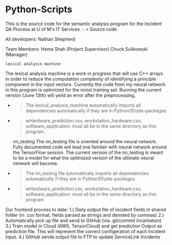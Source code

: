 # Python-Scripts
This is the source code for the semantic analysis program for the Incident QA Process at U of M's IT Services. 
    - > Source code

All developers:
Nathan Shepherd

Team Members:
Hema Shah (Project Supervisor)
Chuck Sulikowski (Manager)

    lexical analysis machine
The lexical analysis machine is a work in progress that will use C++ arrays in order to reduce the computation complexity of identifying a principle component in the input vectors. Currently the code from my neural network in this program is optimized for the mnist training set. Running the current version (June 13th) will yeild an error after the preprocessing.
  - > The lexical_analysis_machine automatically imports all dependencies automatically if they are in Python35\site-packeges
  - > wHardware_prediction.csv, workstation_hardware.csv, software_application: must all be in the same directory as this program
.

     nn_testing
The nn_testing file is oriented around the neural network. Fully documented code will lead one familair with neural network around the TensorFlow session. The current version of the nn_testing is meant to be a model for what the optimized version of the ultimate neural network will become.
  - > The nn_testing file automatically imports all dependencies automatically if they are in Python35\site-packeges
  - > wHardware_prediction.csv, workstation_hardware.csv, software_application: must all be in the same directory as this program
  
 
Our frontend process to date:
1.) Daily output file of incident fields in shared folder (in .csv format, fields parsed as strings and denoted by commas)
2.) Automatically pick up file and send to GitHub (via .git/commit incantation)
3.) Train model in Cloud (AWS, TensorCloud) and get prediction Output as prediction file. This will represent the correct configeration of each Incident input.
4.) GitHub sends output file to FTP to update ServiceLink Incidents
